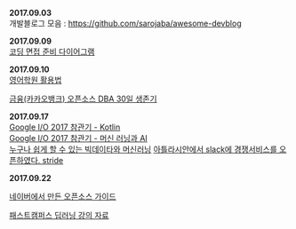 **2017.09.03**  
개발블로그 모음 : https://github.com/sarojaba/awesome-devblog

**2017.09.09**  
[코딩 면접 준비 다이어그램](http://www.insightbook.co.kr/12211)

**2017.09.10**  
[영어학원 활용법](http://www.bizhankook.com/bk/article/13963)

[금융(카카오뱅크) 오픈소스 DBA 30일 생존기](https://brunch.co.kr/@chan/11)

**2017.09.17**   
[Google I/O 2017 참관기 - Kotlin](http://d2.naver.com/helloworld/7543578)  
[Google I/O 2017 참관기 - 머신 러닝과 AI](http://d2.naver.com/helloworld/6908639)  
[누구나 쉽게 할 수 있는 빅데이타와 머신러닝](https://www.slideshare.net/Byungwook/ss-79709096)
[아틀라시안에서 slack에 경쟁서비스를 오픈하였다. stride](https://www.stride.com/)  



**2017.09.22**

[네이버에서 만든 오픈소스 가이드](https://naver.github.io/OpenSourceGuide/book/index.html)

[패스트캠퍼스 딥러닝 강의 자료](https://github.com/nmhkahn/deep_learning_tutorial)

